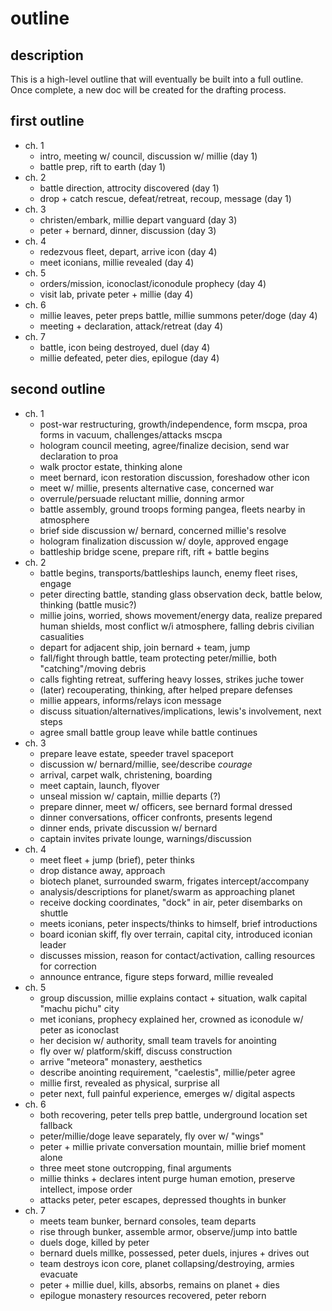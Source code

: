 # outline

## description

This is a high-level outline that will eventually be built into a full outline. Once complete, a new doc will be created for the drafting process.

## first outline

- ch. 1
    - intro, meeting w/ council, discussion w/ millie (day 1)
    - battle prep, rift to earth (day 1)
- ch. 2
    - battle direction, attrocity discovered (day 1)
    - drop + catch rescue, defeat/retreat, recoup, message (day 1)
- ch. 3
    - christen/embark, millie depart vanguard (day 3)
    - peter + bernard, dinner, discussion (day 3)
- ch. 4
    - redezvous fleet, depart, arrive icon (day 4)
    - meet iconians, millie revealed (day 4)
- ch. 5
    - orders/mission, iconoclast/iconodule prophecy (day 4)
    - visit lab, private peter + millie (day 4)
- ch. 6
    - millie leaves, peter preps battle, millie summons peter/doge (day 4)
    - meeting + declaration, attack/retreat (day 4)
- ch. 7
    - battle, icon being destroyed, duel (day 4)
    - millie defeated, peter dies, epilogue (day 4)

## second outline

- ch. 1
    - post-war restructuring, growth/independence, form mscpa, proa forms in vacuum, challenges/attacks mscpa
    - hologram council meeting, agree/finalize decision, send war declaration to proa
    - walk proctor estate, thinking alone
    - meet bernard, icon restoration discussion, foreshadow other icon
    - meet w/ millie, presents alternative case, concerned war
    - overrule/persuade reluctant millie, donning armor
    - battle assembly, ground troops forming pangea, fleets nearby in atmosphere
    - brief side discussion w/ bernard, concerned millie's resolve
    - hologram finalization discussion w/ doyle, approved engage
    - battleship bridge scene, prepare rift, rift + battle begins
- ch. 2
    - battle begins, transports/battleships launch, enemy fleet rises, engage 
    - peter directing battle, standing glass observation deck, battle below, thinking (battle music?)
    - millie joins, worried, shows movement/energy data, realize prepared human shields, most conflict w/i atmosphere, falling debris civilian casualities
    - depart for adjacent ship, join bernard + team, jump
    - fall/fight through battle, team protecting peter/millie, both "catching"/moving debris
    - calls fighting retreat, suffering heavy losses, strikes juche tower
    - (later) recouperating, thinking, after helped prepare defenses
    - millie appears, informs/relays icon message
    - discuss situation/alternatives/implications, lewis's involvement, next steps
    - agree small battle group leave while battle continues
- ch. 3
    - prepare leave estate, speeder travel spaceport
    - discussion w/ bernard/millie, see/describe _courage_
    - arrival, carpet walk, christening, boarding
    - meet captain, launch, flyover
    - unseal mission w/ captain, millie departs (?)
    - prepare dinner, meet w/ officers, see bernard formal dressed 
    - dinner conversations, officer confronts, presents legend
    - dinner ends, private discussion w/ bernard
    - captain invites private lounge, warnings/discussion
- ch. 4
    - meet fleet + jump (brief), peter thinks
    - drop distance away, approach 
    - biotech planet, surrounded swarm, frigates intercept/accompany
    - analysis/descriptions for planet/swarm as approaching planet
    - receive docking coordinates, "dock" in air, peter disembarks on shuttle
    - meets iconians, peter inspects/thinks to himself, brief introductions
    - board iconian skiff, fly over terrain, capital city, introduced iconian leader
    - discusses mission, reason for contact/activation, calling resources for correction
    - announce entrance, figure steps forward, millie revealed
- ch. 5
    - group discussion, millie explains contact + situation, walk capital "machu pichu" city
    - met iconians, prophecy explained her, crowned as iconodule w/ peter as iconoclast
    - her decision w/ authority, small team travels for anointing
    - fly over w/ platform/skiff, discuss construction
    - arrive "meteora" monastery, aesthetics
    - describe anointing requirement, "caelestis", millie/peter agree
    - millie first, revealed as physical, surprise all
    - peter next, full painful experience, emerges w/ digital aspects
- ch. 6
    - both recovering, peter tells prep battle, underground location set fallback
    - peter/millie/doge leave separately, fly over w/ "wings"
    - peter + millie private conversation mountain, millie brief moment alone
    - three meet stone outcropping, final arguments
    - millie thinks + declares intent purge human emotion, preserve intellect, impose order
    - attacks peter, peter escapes, depressed thoughts in bunker
- ch. 7
    - meets team bunker, bernard consoles, team departs
    - rise through bunker, assemble armor, observe/jump into battle
    - duels doge, killed by peter
    - bernard duels millke, possessed, peter duels, injures + drives out
    - team destroys icon core, planet collapsing/destroying, armies evacuate
    - peter + millie duel, kills, absorbs, remains on planet + dies
    - epilogue monastery resources recovered, peter reborn